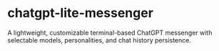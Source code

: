 # chatgpt-lite-messenger
A lightweight, customizable terminal-based ChatGPT messenger with selectable models, personalities, and chat history persistence.

